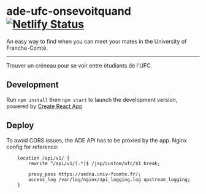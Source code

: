 # ade-ufc-onsevoitquand [![Netlify Status](https://api.netlify.com/api/v1/badges/2fd7a0b6-ea48-4ed6-b807-9c0a91749db4/deploy-status)](https://app.netlify.com/sites/admiring-hamilton-f49fca/deploys)

An easy way to find when you can meet your mates in the University of Franche-Comté.

---

Trouver un créneau pour se voir entre étudiants de l'UFC.

## Development

Run `npm install` then `npm start` to launch the development version, powered by [Create React App](https://create-react-app.dev/)

## Deploy

To avoid CORS issues, the ADE API has to be proxied by the app. Nginx config for reference:
```nginx
    location /api/v1/ {
        rewrite ^/api/v1/(.*)$ /jsp/custom/ufc/$1 break;

        proxy_pass https://sedna.univ-fcomte.fr/;
        access_log /var/log/nginx/api_logging.log upstream_logging;
    }
```

